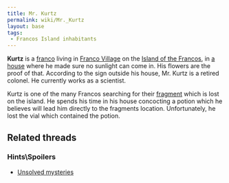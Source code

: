 ```yaml
---
title: Mr. Kurtz
permalink: wiki/Mr._Kurtz
layout: base
tags:
 - Francos Island inhabitants
---
```


**Kurtz** is a [franco](franco "wikilink") living in [Franco
Village](Franco_Village "wikilink") on the [Island of the
Francos](Island_of_the_Francos "wikilink"), in [a
house](Mr._Kurtz's_house "wikilink") where he made sure no sunlight can
come in. His flowers are the proof of that. According to the sign
outside his house, Mr. Kurtz is a retired colonel. He currently works as
a scientist.

Kurtz is one of the many Francos searching for their
[fragment](Francos_Fragment "wikilink") which is lost on the island. He
spends his time in his house concocting a potion which he believes will
lead him directly to the fragments location. Unfortunately, he lost the
vial which contained the potion.

## Related threads

### Hints\Spoilers

- [Unsolved
  mysteries](https://forum.magicball.net/showthread.php?t=1413)
